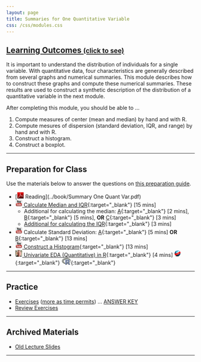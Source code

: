 ```yaml
---
layout: page
title: Summaries for One Quantitative Variable
css: /css/modules.css
---
```


<div class="panel-group-ILOs">
  <div class="panel panel-default">
    <div class="panel-heading">
      <h2 class="panel-title">
        <a data-toggle="collapse" href="#ILOs">Learning Outcomes <small>(click to see)</small></a>
      </h2>
    </div>
    <div id="ILOs" class="panel-collapse collapse">
      <div class="panel-body">
It is important to understand the distribution of individuals for a single variable. With quantitative data, four characteristics are generally described from several graphs and numerical summaries. This module describes how to construct these graphs and compute these numerical summaries. These results are used to construct a synthetic description of the distribution of a quantitative variable in the next module.

<p>After completing this module, you should be able to ...</p>

<ol>
  <li>Compute measures of center (mean and median) by hand and with R.</li>
  <li>Compute mesures of dispersion (standard deviation, IQR, and range) by hand and with R.</li>
  <li>Construct a histogram.</li>
  <li>Construct a boxplot.</li>
</ol>
      </div>
    </div>
  </div>
</div>

----

## Preparation for Class

Use the materials below to answer the questions on [this preparation guide](UEDAQuant1_Prep).

* [![PDF](../img/pdf.png) Reading](../book/Summary One Quant Var.pdf)
* [![YouTube](../img/youtube.png) Calculate Median and IQR](https://www.youtube.com/watch?v=F3WcEAW-M80){:target="_blank"} [15 mins]
    * Additional for calculating the median: [A](https://www.youtube.com/watch?v=0SYsi38XucI){:target="_blank"} [2 mins], [B](https://www.youtube.com/watch?v=hTYTaOaQUcw){:target="_blank"} [5 mins], **OR** [C](https://www.youtube.com/watch?v=9a8M_KfclBE){:target="_blank"} [3 mins]
    * [Additional for calculating the IQR](https://www.youtube.com/watch?v=R6VDj7pEG30){:target="_blank"} [3 mins] 
* ![YouTube](../img/youtube.png) Calculate Standard Deviation: [A](https://www.youtube.com/watch?v=qqOyy_NjflU){:target="_blank"} [5 mins] **OR** [B](https://www.youtube.com/watch?v=atS4wX8I9H0){:target="_blank"} [13 mins]
* [![YouTube Link](../img/youtube.png) Construct a Histogram](https://www.youtube.com/watch?v=sC7gjg9g3JU){:target="_blank"} [13 mins]
* [![Vimeo](../img/dhovid.png) Univariate EDA (Quantitative) in R](https://vimeo.com/user45324800/ncstats-uedaq){:target="_blank"} [4 mins]  [![Web](../img/web.png)](HO/UEDAQuant1_RHO.html){:target="_blank"}  [![R](../img/Rlogo.png)](HO/UEDAQuant1_RHO.R){:target="_blank"}

----

## Practice

* [Exercises](CE/UEDAQuant1_CE1) ([more as time permits](CE/UEDAQuant1_CE2)) ... [ANSWER KEY](CE/KEY_UEDAQuant1_CE)
* [Review Exercises](RE/UEDAQuant1_RevEx)

----

## Archived Materials

* [Old Lecture Slides](PPT/UEDAQuant_PPT_old.pptx)

----
